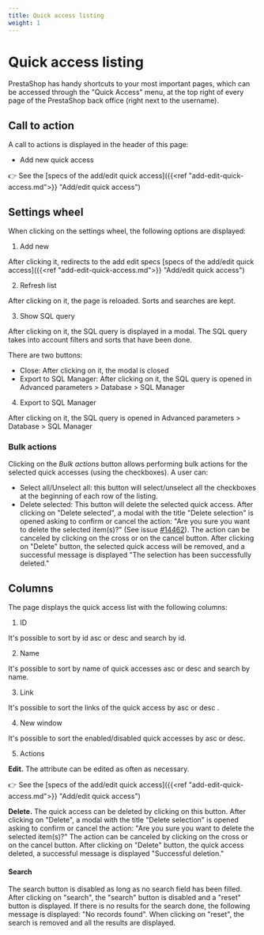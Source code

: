 ```yaml
---
title: Quick access listing
weight: 1
---
```


# Quick access listing

PrestaShop has handy shortcuts to your most important pages, which can be accessed through the "Quick Access" menu, at the top right of every page of the PrestaShop back office (right next to the username).

## Call to action

A call to actions is displayed in the header of this page:

  - Add new quick access

👉  See the [specs of the add/edit quick access]({{<ref "add-edit-quick-access.md">}} "Add/edit quick access") 

## Settings wheel

When clicking on the settings wheel, the following options are displayed:

1. Add new

After clicking it, redirects to the add edit specs [specs of the add/edit quick access]({{<ref "add-edit-quick-access.md">}} "Add/edit quick access") 

2. Refresh list

After clicking on it, the page is reloaded. Sorts and searches are kept.

3. Show SQL query

After clicking on it, the SQL query is displayed in a modal. The SQL query takes into account filters and sorts that have been done.

There are two buttons:

- Close: After clicking on it, the modal is closed
- Export to SQL Manager: After clicking on it, the SQL query is opened in Advanced parameters > Database > SQL Manager

4. Export to SQL Manager

After clicking on it, the SQL query is opened in Advanced parameters > Database > SQL Manager

### Bulk actions

Clicking on the _Bulk actions_ button allows performing bulk actions for the selected quick accesses (using the checkboxes). A user can:

- Select all/Unselect all: this button will select/unselect all the checkboxes at the beginning of each row of the listing.
- Delete selected: This button will delete the selected quick access. 
After clicking on "Delete selected", a modal with the title "Delete selection" is opened asking to confirm or cancel the action: "Are you sure you want to delete the selected item(s)?" (See issue [#14462](https://github.com/PrestaShop/PrestaShop/issues/14462)). The action can be canceled by clicking on the cross or on the cancel button.
After clicking on "Delete" button, the selected quick access will be removed, and a successful message is displayed "The selection has been successfully deleted."

## Columns

The page displays the quick access list with the following columns:

1. ID

It's possible to sort by id asc or desc and search by id.

2. Name

It's possible to sort by name of quick accesses asc or desc and search by name.

3. Link

It's possible to sort the links of the quick access by asc or desc .

4. New window

It's possible to sort the enabled/disabled quick accesses by asc or desc.

5. Actions

**Edit.** The attribute can be edited as often as necessary.

👉 See the [specs of the add/edit quick access]({{<ref "add-edit-quick-access.md">}} "Add/edit quick access") 

**Delete.** The quick access can be deleted by clicking on this button. After clicking on "Delete", a modal with the title "Delete selection" is opened asking to confirm or cancel the action: "Are you sure you want to delete the selected item(s)?"
The action can be canceled by clicking on the cross or on the cancel button.
After clicking on "Delete" button, the quick access deleted, a successful message is displayed "Successful deletion."

#### Search
The search button is disabled as long as no search field has been filled. After clicking on "search", the "search" button is disabled and a "reset" button is displayed. If there is no results for the search done, the following message is displayed: "No records found". When clicking on "reset", the search is removed and all the results are displayed.
